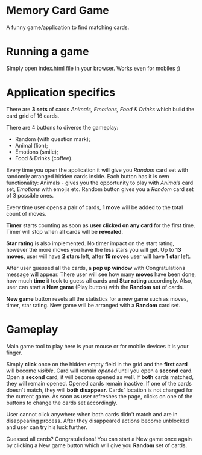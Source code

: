 # Memory Card Game

A funny game/application to find matching cards.

# Running a game

Simply open index.html file in your browser. Works even for mobiles ;)

# Application specifics

There are **3 sets** of cards *Animals, Emotions, Food & Drinks* which build the card grid of 16 cards.

There are 4 buttons to diverse the gameplay:

* Random (with question mark);
* Animal (lion);
* Emotions (smile);
* Food & Drinks (coffee).

Every time you open the application it will give you *Random* card set with randomly arranged hidden cards inside. Each button has it is own functionality: Animals - gives you the opportunity to play with *Animals* card set, *Emotions* with emojis etc. Random button gives you a *Random* card set of 3 possible ones.

Every time user opens a pair of cards, **1 move** will be added to the total count of moves. 

**Timer** starts counting as soon as **user clicked on any card** for the first time. Timer will stop when all cards will be **revealed**.

**Star rating** is also implemented. No timer impact on the start rating, however the more moves you have the less stars you will get. Up to **13 moves**, user will have **2 stars** left, after **19 moves** user will have **1 star** left.

After user guessed all the cards, a **pop up window** with Congratulations message will appear. There user will see how many **moves** have been done, how much **time** it took to guess all cards and **Star rating** accordingly. Also, user can start a **New game** (Play button) with the **Random set** of cards.

**New game** button resets all the statistics for a new game such as moves, timer, star rating. New game will be arranged with a **Random** card set.


# Gameplay

Main game tool to play here is your mouse or for mobile devices it is your finger.

Simply **click** once on the hidden empty field in the grid and the **first card** will become *visible*. Card will remain *opened* until you open a **second** card. Open a **second** card, it will become opened as well. If **both** cards matched, they will remain opened. Opened cards remain inactive. If one of the cards doesn't match, they will **both disappear**. Cards' location is not changed for the current game. As soon as user refreshes the page, clicks on one of the buttons to change the cards set accordingly.

User cannot click anywhere when both cards didn't match and are in disappearing process. After they disappeared actions become unblocked and user can try his luck further.

Guessed all cards? Congratulations! You can start a New game once again by clicking a New game button which will give you **Random** set of cards.


